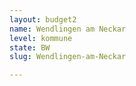 ```yaml
---
layout: budget2
name: Wendlingen am Neckar
level: kommune
state: BW
slug: Wendlingen-am-Neckar

---
```



